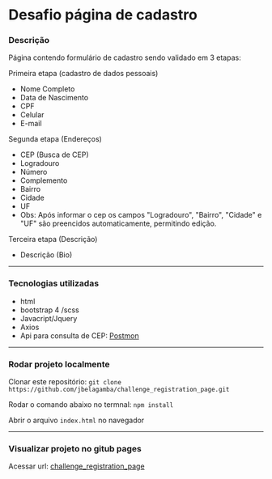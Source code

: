 # Desafio página de cadastro

### Descrição

Página contendo formulário de cadastro sendo validado em 3 etapas:

Primeira etapa (cadastro de dados pessoais)
- Nome Completo
- Data de Nascimento
- CPF
- Celular
- E-mail

Segunda etapa (Endereços)
- CEP (Busca de CEP)
- Logradouro
- Número
- Complemento
- Bairro
- Cidade
- UF
- Obs: Após informar o cep os campos "Logradouro", "Bairro", "Cidade" e "UF" são preencidos automaticamente, permitindo edição.

Terceira etapa (Descrição)
- Descrição (Bio)

---

### Tecnologias utilizadas
 - html
 - bootstrap 4 /scss
 - Javacript/Jquery
 - Axios
 - Api para consulta de CEP: [Postmon](https://postmon.com.br/)
 
 ---
 
 ### Rodar projeto localmente
 
 Clonar este repositório:
`git clone https://github.com/jbelagamba/challenge_registration_page.git`
 
 Rodar o comando abaixo no termnal:
 `npm install`
 
 Abrir o arquivo `index.html` no navegador
 
 ---
 
 ### Visualizar projeto no gitub pages

Acessar url: [challenge_registration_page](#)
